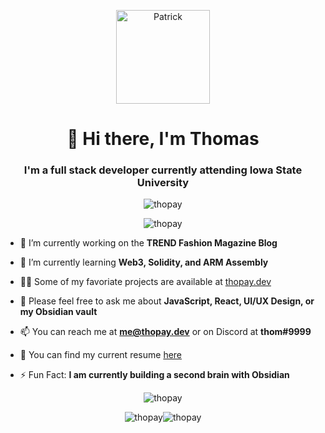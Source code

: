 <p align="center"> <img src="https://user-images.githubusercontent.com/60588709/217727977-d34ad295-c37e-46d1-bc3b-a720ffdd492b.gif" alt="Patrick" height="150"> </p>
<h1 align="center">👋 Hi there, I'm Thomas</h1>
<h3 align="center">I'm a full stack developer currently attending Iowa State University</h3>

<p align="center"> <img src="https://komarev.com/ghpvc/?username=thopay&label=Profile%20views&color=0e75b6&style=flat" alt="thopay" /> </p>

<p align="center"><img src="https://github-profile-trophy.vercel.app/?username=thopay&no-frame=true&theme=onedark&title=Joined2020,Commits,Repositories,Stars,Followers,Issues" alt="thopay" /></p>

- 👷 I’m currently working on the **TREND Fashion Magazine Blog**

- 🌱 I’m currently learning **Web3, Solidity, and ARM Assembly**

- 👨‍💻 Some of my favoriate projects are available at [thopay.dev](https://thopay.dev/)

- 💬 Please feel free to ask me about **JavaScript, React, UI/UX Design, or my Obsidian vault**

- 📫 You can reach me at **me@thopay.dev** or on Discord at **thom#9999**

- 📝 You can find my current resume [here](https://github.com/thopay/thopay/blob/main/Resume.pdf)

- ⚡ Fun Fact: **I am currently building a second brain with Obsidian**

<p align="center"><img align="center" src="https://github-readme-stats.vercel.app/api/top-langs?username=thopay&show_icons=true&locale=en&layout=compact" alt="thopay" /></p>

<p align="center"><img align="center" src="https://github-readme-streak-stats.herokuapp.com/?user=thopay&" alt="thopay" /><img align="center" src="https://github-readme-stats.vercel.app/api?username=thopay&show_icons=true&locale=en" alt="thopay" /></p>
